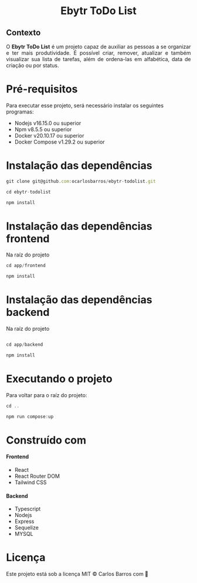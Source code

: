 <h1 style="text-align: center">
Ebytr ToDo List
</h1>

## Contexto

<p style="text-align: justify">
O <strong>Ebytr ToDo List</strong> é um projeto capaz de auxiliar as pessoas a se organizar e ter mais produtividade. É possível criar, remover, atualizar e também visualizar sua lista de tarefas, além de ordena-las em alfabética, data de criação ou por status. 
</p>

# Pré-requisitos

Para executar esse projeto, será necessário instalar os seguintes programas:

* Nodejs v16.15.0 ou superior
* Npm v8.5.5 ou superior
* Docker v20.10.17 ou superior
* Docker Compose v1.29.2 ou superior

# Instalação das dependências
```js
git clone git@github.com:ocarlosbarros/ebytr-todolist.git

cd ebytr-todolist

npm install

```
# Instalação das dependências frontend

Na raíz do projeto 
```js
cd app/frontend

npm install

```

# Instalação das dependências backend
Na raíz do projeto 
```js

cd app/backend

npm install

```

# Executando o projeto

Para voltar para o raíz do projeto:

```js
cd ..

npm run compose:up
```

# Construído com

#### **Frontend**

* React
* React Router DOM
* Tailwind CSS

#### **Backend**

* Typescript
* Nodejs
* Express
* Sequelize
* MYSQL

# Licença


Este projeto está sob a licença MIT &copy; Carlos Barros com <span class="hurt">&#128156;</span> 


